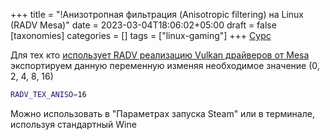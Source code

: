 +++
title = "!Анизотропная фильтрация (Anisotropic filtering) на Linux (RADV Mesa)"
date = 2023-03-04T18:06:02+05:00
draft = false
[taxonomies]
categories = []
tags = ["linux-gaming"]
+++
[Сурс](https://www.pcgamingwiki.com/wiki/Glossary:Anisotropic_filtering_(AF)#Mesa3D)

Для тех кто [использует RADV реализацию Vulkan драйверов от Mesa](/posts/vulkan-radeon-mesa-implementation/) экспортируем данную переменную изменяя необходимое значение (0, 2, 4, 8, 16)
```bash
RADV_TEX_ANISO=16
```

Можно использовать в "Параметрах запуска Steam" или в терминале, используя стандартный Wine

